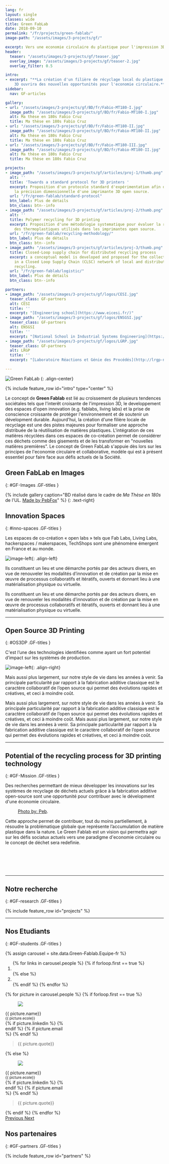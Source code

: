 ```yaml
---
lang: fr
layout: single
classes: wide
title: Green FabLab
date: 2018-09-10
permalink: "/fr/projects/green-fablab/"
image-path: "/assets/images/3-projects/gf/"

excerpt: Vers une economie circulaire du plastique pour l'impression 3D
header:
  teaser: "/assets/images/3-projects/gf/teaser.jpg"
  overlay_image: "/assets/images/3-projects/gf/teaser-2.jpg"
  overlay_filter: 0.5

intro:
- excerpt: "**La création d'un filière de récyclage local du plastique pour l'impression
    3D ouvrira des nouvelles opportunités pour l'economie circulaire.**"
sidebar:
  nav: GF-articles

gallery:
- url: "/assets/images/3-projects/gf/BD/fr/Fabio-MT180-I.jpg"
  image_path: "/assets/images/3-projects/gf/BD/fr/Fabio-MT180-I.jpg"
  alt: Ma thèse en 180s Fabio Cruz
  title: Ma thèse en 180s Fabio Cruz
- url: "/assets/images/3-projects/gf/BD/fr/Fabio-MT180-II.jpg"
  image_path: "/assets/images/3-projects/gf/BD/fr/Fabio-MT180-II.jpg"
  alt: Ma thèse en 180s Fabio Cruz
  title: Ma thèse en 180s Fabio Cruz
- url: "/assets/images/3-projects/gf/BD/fr/Fabio-MT180-III.jpg"
  image_path: "/assets/images/3-projects/gf/BD/fr/Fabio-MT180-II.jpg"
  alt: Ma thèse en 180s Fabio Cruz
  title: Ma thèse en 180s Fabio Cruz

projects:
- image_path: "/assets/images/3-projects/gf/articles/proj-1/thumb.png"
  alt: ''
  title: 'Towards a standard protocol for 3D printers '
  excerpt: Proposition d'un protocole standard d'expérimentation afin de caractériser
    la précision dimensionnelle d'une imprimante 3D open source.
  url: "/fr/green-fablab/standard-protocol"
  btn_label: Plus de détails
  btn_class: btn--info
- image_path: "/assets/images/3-projects/gf/articles/proj-2/thumb.png"
  alt: ''
  title: Polymer recycling for 3D printing
  excerpt: Proposition d'une métodologie systematique pour évaluer la recyclabilité
    des thermoplastiques utilisés dans les imprimantes open source.
  url: "/fr/green-fablab/recycling-methodology/"
  btn_label: Plus de détails
  btn_class: btn--info
- image_path: "/assets/images/3-projects/gf/articles/proj-3/thumb.png"
  title: Closed-Loop supply chain for distributed recycling process
  excerpt: a conceptual model is developed and proposed for the collection process
    in a Closed Loop Supply Chain (CLSC) network of local and distributed plastic
    recycling.
  url: "/fr/green-fablab/logistic/"
  btn_label: Plus de détails
  btn_class: btn--info

partners:
- image_path: "/assets/images/3-projects/gf/logos/CESI.jpg"
  teaser_class: GF-partners
  alt: CESI
  title: ''
  excerpt: "[Engineering school](https://www.eicesi.fr/)"
- image_path: "/assets/images/3-projects/gf/logos/ENSGSI.jpg"
  teaser_class: GF-partners
  alt: ENSGSI
  title: ''
  excerpt: "[National School in Industrial Systems Engineering](https://www.ensgsi.univ-lorraine.fr/)"
- image_path: "/assets/images/3-projects/gf/logos/LGRP.jpg"
  teaser_class: GF-partners
  alt: LRGP
  title: ''
  excerpt: "[Laboratoire Réactions et Génie des Procédés](http://lrgp-nancy.cnrs.fr/)"

---
```



![Green FabLab]({{site.baseurl|append:page.image-path|append:'Logo-GF.png'}})
{: .align-center}

{% include feature_row id="intro" type="center" %}


<!-- Intro -->
Le concept de **Green Fablab** est lié au croissement de plusieurs tendences sociétales tels que l'interêt croisante de l'impression 3D, le developpement des espaces d'open innovation (e.g. fablabs, living labs) et la prise de conscience croissante de protéger l'environnement et de soutenir un dévelopment durable. 
Aujourd'hui, la création d'une filière locale de recyclage est une des pistes majeures pour formaliser une approche distribuée de la réutilisation de matières plastiques. L'intégration de ces matières récyclées dans ces espaces de co-création permet de considérer ces déchets comme des gisements et de les transformer en "nouvelles matières premières". Le concept de Green FabLab s'appuie dès lors sur les principes de l'economie circulaire et collaborative, modèle qui est à présent essentiel pour faire face aux défis actuels de la Société.



## Green FabLab en Images
{: #GF-Images .GF-titles } 

{% include gallery 
  caption="BD réalisé dans le cadre de *Ma Thèse en 180s* de l'UL. [Made by PebFox](http://www.pebfox.com/blog/)" %} {: .text-right}



## Innovation Spaces
{: #inno-spaces .GF-titles } 

Les espaces de co-création « open labs » tels que Fab Labs, Living Labs, hackerspaces / makerspaces, TechShops sont une phénomène émergent en France et au monde. 

![image-left]({{site.baseurl|append:page.image-path|append:'LF2L.jpg'}}){: .align-left}

Ils constituent un lieu et une démarche portés par des acteurs divers, en vue de renouveler les modalités d’innovation et de création par la mise en œuvre de processus collaboratifs et itératifs, ouverts et donnant lieu à une matérialisation physique ou virtuelle.

Ils constituent un lieu et une démarche portés par des acteurs divers, en vue de renouveler les modalités d’innovation et de création par la mise en œuvre de processus collaboratifs et itératifs, ouverts et donnant lieu à une matérialisation physique ou virtuelle.

---


## Open Source 3D Printing
{: #OS3DP .GF-titles } 

C'est l’une des technologies identifiées comme ayant un fort potentiel d’impact sur les systèmes de production.

![image-left]({{site.baseurl|append:page.image-path|append:'3DP.jpg'}}){: .align-right}

Mais aussi plus largement, sur notre style de vie dans les années à venir. Sa principale particularité par rapport à la fabrication additive classique est le caractère collaboratif de l’open source qui permet des évolutions rapides et créatives, et ceci à moindre coût.

Mais aussi plus largement, sur notre style de vie dans les années à venir. Sa principale particularité par rapport à la fabrication additive classique est le caractère collaboratif de l’open source qui permet des évolutions rapides et créatives, et ceci à moindre coût.
Mais aussi plus largement, sur notre style de vie dans les années à venir. Sa principale particularité par rapport à la fabrication additive classique est le caractère collaboratif de l’open source qui permet des évolutions rapides et créatives, et ceci à moindre coût.


---

## Potential of the recycling process for 3D printing technology
{: #GF-Mission .GF-titles } 

Des recherches permettant de mieux développer les innovations sur les systèmes de recyclage de déchets actuels grâce à la fabrication additive open-source sont une opportunité pour contribuer avec le dévelopment d'une économie circulaire.

<figure style="width: 200px" class="align-left">
  <img src="{{ site.baseurl | append:page.image-path | append:'Recycling.jpg'}}" alt="">
  <figcaption>
    <a href="http://www.pebfox.com/" target="_blank">Photo by: Peb</a>.
  </figcaption>
</figure> 


Cette approche permet de contribuer, tout du moins partiellement, à résoudre la problématique globale que représente l’accumulation de matière plastique dans la nature. 
Le Green Fablab est un vision qui permettra agir sur les défis sociatux actuels vers une paradigme d'economie circulaire ou le concept de déchet sera redefinie.


<br>
<br>
<br>
<br>




---

## Notre recherche
{: #GF-research .GF-titles } 


<div id="GF-projects">
  {% include feature_row id="projects" %}
</div>





---



## Nos Etudiants
{: #GF-students .GF-titles } 

{% assign carousel = site.data.Green-Fablab.Equipe-fr %}

<!-- assign carousel = page.carousel %} -->

<div id = "{{ carousel.id }}" class="carousel slide" data-ride="carousel" data-interval="20000">
  
  <ol class="carousel-indicators">   
   {% for links in carousel.people %}
     {% if forloop.first == true %}
      <li data-target = "#{{ carousel.id }}" data-slide-to="0" class="active">
      </li>
     {% else %}
      <li data-target="#{{ carousel.id }}" data-slide-to="{{ forloop.index0 }}"></li>
     {% endif %}
   {% endfor %}
   </ol>

  <div class="carousel-inner">
    {% for picture in carousel.people %}
      {% if forloop.first == true %}
        <div class="carousel-item active">           
          <div class="container-staff-GF">
            <div style="width: 200px" class="staff">
              <figure>
                <img src="{{ site.baseurl | append: carousel.image-path | append: picture.avatar }}" alt=" ">
              </figure>
              <figcaption>
                <p>{{ picture.name}} <br>
                  <small>{{ picture.ecole}}</small> <br>
                    {% if picture.linkedin %}
                      <a href="{{ picture.linkedin }}">
                        <i class="fab fa-linkedin"></i>
                      </a>
                    {% endif %}
                    {% if picture.email %}
                      <a href="mailto:{{ picture.email }}">
                        <i class="fas fa-envelope-square"></i>
                      </a>
                    {% endif %}</p>
              </figcaption>
            </div>
            <blockquote>
              <p>{{ picture.quote}} </p>        
            </blockquote>          
          </div>
        </div>        
      {% else %}
        <div class="carousel-item">
          <div class="container-staff-GF">
            <div style="width: 200px" class="staff">
              <figure>
                <img src="{{ site.baseurl | append: carousel.image-path | append: picture.avatar }}" alt=" ">
              </figure>
              <figcaption>
                <p>{{ picture.name}} <br>
                  <small>{{ picture.ecole}}</small> <br>
                    {% if picture.linkedin %}
                      <a href="{{ picture.linkedin }}">
                        <i class="fab fa-linkedin"></i>
                      </a>
                    {% endif %}
                    {% if picture.email %}
                      <a href="mailto:{{ picture.email }}">
                        <i class="fas fa-envelope-square"></i>
                      </a>
                    {% endif %}</p>
              </figcaption>
            </div>
            <blockquote style="width: 80%">
              {{ picture.quote}}         
            </blockquote>          
          </div>
        </div>
      {% endif %}
    {% endfor %}
 </div>

 <a class="carousel-control-prev" href="#{{ carousel.id }}" role="button" data-slide="prev">
  <span class="carousel-control-prev-icon" aria-hidden="true"></span> 
 <span class="sr-only">Previous</span>
 </a>

 <a class="carousel-control-next" href="#{{ carousel.id }}" role="button" data-slide="next">
 <span class="carousel-control-next-icon" aria-hidden="true"></span>
 <span class="sr-only">Next</span>
 </a>
</div>





## Nos partenaires
{: #GF-partners .GF-titles } 


<div id="GF-partners">
  {% include feature_row id="partners" %}
</div>